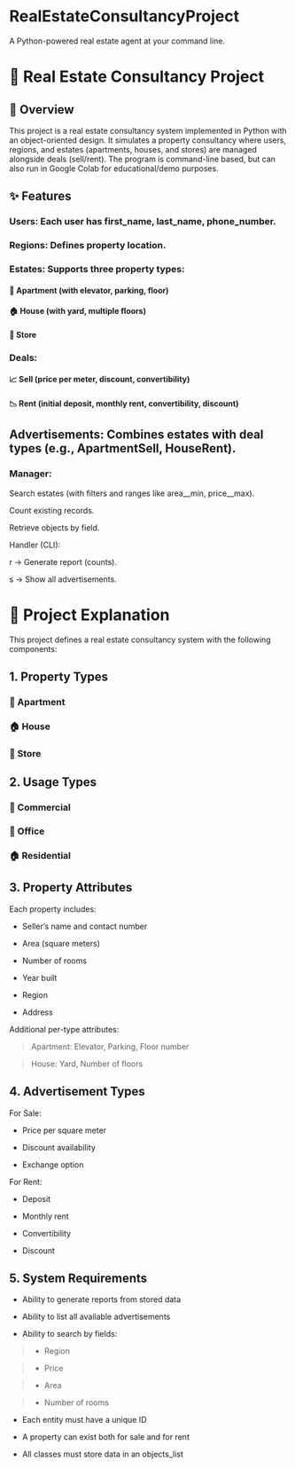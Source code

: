 # RealEstateConsultancyProject
A Python-powered real estate agent at your command line.

# 🏡 Real Estate Consultancy Project
## 📌 Overview

This project is a real estate consultancy system implemented in Python with an object-oriented design.
It simulates a property consultancy where users, regions, and estates (apartments, houses, and stores) are managed alongside deals (sell/rent).
The program is command-line based, but can also run in Google Colab for educational/demo purposes.

## ✨ Features

### Users: Each user has first_name, last_name, phone_number.

### Regions: Defines property location.

### Estates: Supports three property types:

#### 🏢 Apartment (with elevator, parking, floor)

#### 🏠 House (with yard, multiple floors)

#### 🏬 Store

### Deals:

#### 📈 Sell (price per meter, discount, convertibility)

#### 📉 Rent (initial deposit, monthly rent, convertibility, discount)

## Advertisements: Combines estates with deal types (e.g., ApartmentSell, HouseRent).

### Manager:

Search estates (with filters and ranges like area__min, price__max).

Count existing records.

Retrieve objects by field.

Handler (CLI):

r → Generate report (counts).

s → Show all advertisements.



# 📖 Project Explanation

This project defines a real estate consultancy system with the following components:

## 1. Property Types

### 🏢 Apartment

### 🏠 House

### 🏬 Store

## 2. Usage Types

### 🏦 Commercial

### 🏢 Office

### 🏠 Residential

## 3. Property Attributes

Each property includes:

* Seller’s name and contact number

* Area (square meters)

* Number of rooms

* Year built

* Region

* Address

Additional per-type attributes:

> Apartment: Elevator, Parking, Floor number

> House: Yard, Number of floors

## 4. Advertisement Types

For Sale:

* Price per square meter

* Discount availability

* Exchange option

For Rent:

* Deposit

* Monthly rent

* Convertibility

* Discount

## 5. System Requirements

* Ability to generate reports from stored data

* Ability to list all available advertisements

* Ability to search by fields:

> * Region

> * Price

> * Area

> * Number of rooms

* Each entity must have a unique ID

* A property can exist both for sale and for rent

* All classes must store data in an objects_list
